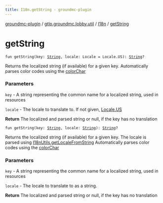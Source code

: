 ```yaml
---
title: I18n.getString - groundmc-plugin
---
```


[groundmc-plugin](../../index.html) / [gtlp.groundmc.lobby.util](../index.html) / [I18n](index.html) / [getString](.)

# getString

`fun getString(key: `[`String`](https://kotlinlang.org/api/latest/jvm/stdlib/kotlin/-string/index.html)`, locale: Locale = Locale.US): `[`String`](https://kotlinlang.org/api/latest/jvm/stdlib/kotlin/-string/index.html)`?`

Returns the localized string (if available) for a given key.
Automatically parses color codes using the [colorChar](color-char.html)

### Parameters

`key` - A string representing the common name for a localized string, used in resources

`locale` - The locale to translate to. If not given, [Locale.US](#)

**Return**
The localized and parsed string or null, if the key has no translation

`fun getString(key: `[`String`](https://kotlinlang.org/api/latest/jvm/stdlib/kotlin/-string/index.html)`, locale: `[`String`](https://kotlinlang.org/api/latest/jvm/stdlib/kotlin/-string/index.html)`): `[`String`](https://kotlinlang.org/api/latest/jvm/stdlib/kotlin/-string/index.html)`?`

Returns the localized string (if available) for a given key.
The locale is parsed using [I18nUtils.getLocaleFromString](../-i18n-utils/get-locale-from-string.html)
Automatically parses color codes using the [colorChar](color-char.html)

### Parameters

`key` - A string representing the common name for a localized string, used in resources

`locale` - The locale to translate to as a string.

**Return**
The localized and parsed string or null, if the key has no translation

